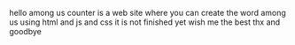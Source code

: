 hello among us counter is a web site where you can create the word among us using html and js and css it is not finished yet wish me the best thx and goodbye
